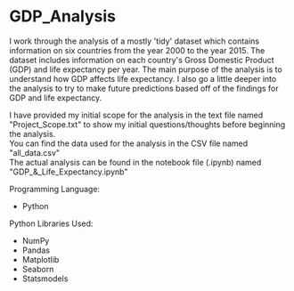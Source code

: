 # GDP_Analysis
I work through the analysis of a mostly 'tidy' dataset which contains information on six countries from the year 2000 to the year 2015.  The dataset includes information on each country's Gross Domestic Product (GDP) and life expectancy per year.  The main purpose of the analysis is to understand how GDP affects life expectancy.  I also go a little deeper into the analysis to try to make future predictions based off of the findings for GDP and life expectancy.

I have provided my initial scope for the analysis in the text file named "Project_Scope.txt" to show my initial questions/thoughts before beginning the analysis. \
You can find the data used for the analysis in the CSV file named "all_data.csv" \
The actual analysis can be found in the notebook file (.ipynb) named "GDP_&\_Life_Expectancy.ipynb"

Programming Language:

- Python 

Python Libraries Used:

- NumPy
- Pandas
- Matplotlib
- Seaborn
- Statsmodels
